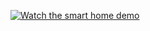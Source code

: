 [![Watch the smart home demo](![image](https://github.com/aviraw/Home_Automation/assets/47274991/f5c3a1f2-b110-41be-8d5c-4173797bbad3)
)](https://github.com/aviraw/Home_Automation/raw/master/smart%20home.mp4)
